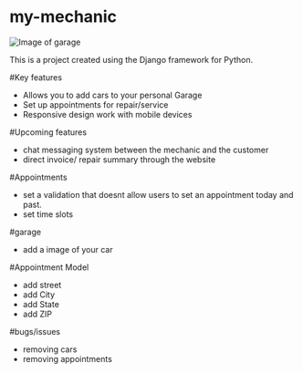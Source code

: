 # my-mechanic

![Image of garage](https://i.gyazo.com/0bb9cf13c4597bcbebe9f06a16441ea6.png)

This is a project created using the Django framework for Python.

#Key features
- Allows you to add cars to your personal Garage
- Set up appointments for repair/service
- Responsive design work with mobile devices

#Upcoming features
- chat messaging system between the mechanic and the customer
- direct invoice/ repair summary through the website

#Appointments
  - set a validation that doesnt allow users to set an appointment today and past.
  - set time slots
  
#garage
- add a image of your car
 
#Appointment Model
- add street
- add City
- add State
- add ZIP

#bugs/issues
- removing cars 
- removing appointments

